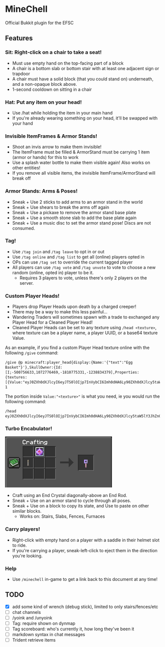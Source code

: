 # MineChell
Official Bukkit plugin for the EFSC

## Features

### Sit: Right-click on a chair to take a seat!
- Must use empty hand on the top-facing part of a block
- A chair is a bottom slab or bottom stair with at least one adjacent sign or trapdoor
- A chair must have a solid block (that you could stand on) underneath, and a non-opaque block above.
- 1-second cooldown on sitting in a chair
### Hat: Put any item on your head!
- Use /hat while holding the item in your main hand
- If you're already wearing something on your head, it'll be swapped with your hand
### Invisible ItemFrames & Armor Stands!
- Shoot an invis arrow to make them invisible!
- The ItemFrame must be filled & ArmorStand must be carrying 1 item (armor or hands) for this to work
- Use a splash water bottle to make them visible again! Also works on other entities!
- If you remove all visible items, the invisible ItemFrame/ArmorStand will break off
### Armor Stands: Arms & Poses!
- Sneak + Use 2 sticks to add arms to an armor stand in the world
- Sneak + Use shears to break the arms off again
- Sneak + Use a pickaxe to remove the armor stand base plate
- Sneak + Use a smooth stone slab to add the base plate again
- Sneak + Use a music disc to set the armor stand pose! Discs are not consumed.
### Tag!
- Use `/tag join` and `/tag leave` to opt in or out
- Use `/tag online` and `/tag list` to get all (online) players opted in
- OPs can use `/tag set` to override the current tagged player
- All players can use `/tag vote` and `/tag unvote` to vote to choose a new random (online, opted in) player to be it.
    - Requires 3 players to vote, unless there's only 2 players on the server.
### Custom Player Heads!
- Players drop Player Heads upon death by a charged creeper!
- There may be a way to make this less painful...
- Wandering Traders will sometimes spawn with a trade to exchanged any Player Head for a Cleaned Player Head!
- Cleaned Player Heads can be set to any texture using `/head <texture>`, where texture can be a player name, a player UUID, or a base64 texture Value.

As an example, if you find a custom Player Head texture online with the following `/give` command:
```
/give @p minecraft:player_head{display:{Name:'{"text":"Egg Basket"}'},SkullOwner:{Id:[I;-500756633,1072776469,-1810775331,-1238834379],Properties:{textures:[{Value:"eyJ0ZXh0dXJlcyI6eyJTS0lOIjp7InVybCI6Imh0dHA6Ly90ZXh0dXJlcy5taW5lY3JhZnQubmV0L3RleHR1cmUvYzE2ZDdiMjMyYjhkN2M3MWIxZDRlOTk3YzJkMWEyNGVjOTk3ODc4MWU1OTdmYTI1MWExMGFmNTUxZTBmMjRmNyJ9fX0="}]}}} 1
```
The portion inside `Value:"<texture>"` is what you need, ie you would run the following command:
```
/head eyJ0ZXh0dXJlcyI6eyJTS0lOIjp7InVybCI6Imh0dHA6Ly90ZXh0dXJlcy5taW5lY3JhZnQubmV0L3RleHR1cmUvYzE2ZDdiMjMyYjhkN2M3MWIxZDRlOTk3YzJkMWEyNGVjOTk3ODc4MWU1OTdmYTI1MWExMGFmNTUxZTBmMjRmNyJ9fX0=
```

### Turbo Encabulator!
![Turbo Encabulator](img/turbo_encabulator.png)
- Craft using an End Crystal diagonally-above an End Rod.
- Sneak + Use on an armor stand to cycle through all poses.
- Sneak + Use on a block to copy its state, and Use to paste on other similar blocks.
    - Works on: Stairs, Slabs, Fences, Furnaces

### Carry players!
- Right-click with empty hand on a player with a saddle in their helmet slot to ride.
- If you're carrying a player, sneak-left-click to eject them in the direction you're looking.

### Help
- Use `/minechell` in-game to get a link back to this document at any time!

## TODO
- [x] add some kind of wrench (debug stick), limited to only stairs/fences/etc
- [ ] chat channels
- [ ] /yoink and /unyoink
- [ ] Tag: require shown on dynmap
- [ ] Tag scoreboard: who's currently it, how long they've been it
- [ ] markdown syntax in chat messages
- [ ] Trident retrieve items
